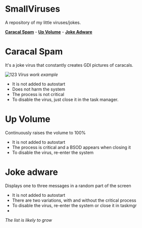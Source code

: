 # SmallViruses
A repository of my little viruses/jokes.

[**Caracal Spam**](https://github.com/EZIKALEXANDR/SmallViruses?tab=readme-ov-file#caracal-spam) - [**Up Volume**](https://github.com/EZIKALEXANDR/SmallViruses?tab=readme-ov-file#up-volume) - [**Joke Adware**](https://github.com/EZIKALEXANDR/SmallViruses?tab=readme-ov-file#up-volume)
# Caracal Spam 
It's a joke virus that constantly creates GDI pictures of caracals.

![123](https://github.com/user-attachments/assets/3a1b5a6d-a537-41d0-92ba-d9b976be6945)
*Virus work example*
- It is not added to autostart
- Does not harm the system
- The process is not critical
- To disable the virus, just close it in the task manager.
# Up Volume
Continuously raises the volume to 100%
- It is not added to autostart
- The process is critical and a BSOD appears when closing it
- To disable the virus, re-enter the system
# Joke adware
Displays one to three messages in a random part of the screen
- It is not added to autostart
- There are two variations, with and without the critical process
- To disable the virus, re-enter the system or close it in taskmgr
- 
*The list is likely to grow*
